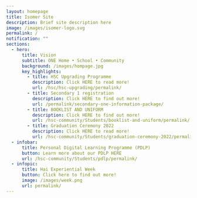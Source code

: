 ```yaml
---
layout: homepage
title: Isomer Site
description: Brief site description here
image: /images/isomer-logo.svg
permalink: /
notification: ""
sections:
  - hero:
      title: Vision
      subtitle: ONE Home • School • Community
      background: /images/hompage.jpg
      key_highlights:
        - title: HSC Upgrading Programme
          description: Click HERE to read more!
          url: /hsc/hsc-upgrading/permalink/
        - title: Secondary 1 registration
          description: Click HERE to find out more!
          url: /permalink/secondary-one-information-package/
        - title: BOOKLIST AND UNIFORM
          description: Click HERE to find out more!
          url: /hsc-community/Students/booklist-and-uniform/permalink/
        - title: Graduation Ceremony 2022
          description: Click HERE to read more!
          url: /hsc-community/Students/graduation-ceremony-2022/permalink/
  - infobar:
      title: Personal Digital Learning Programme (PDLP)
      button: Learn more about our PDLP HERE
      url: /hsc-community/Students/pdlp/permalink/
  - infopic:
      title: Hai Experiential Week
      button: Click here to find out more!
      image: /images/week.png
      url: permalink/
---
```

